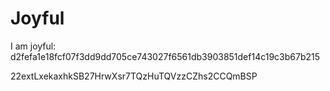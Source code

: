 # Joyful

I am joyful: d2fefa1e18fcf07f3dd9dd705ce743027f6561db3903851def14c19c3b67b215


22extLxekaxhkSB27HrwXsr7TQzHuTQVzzCZhs2CCQmBSP